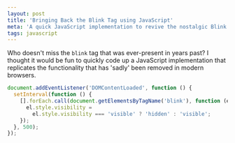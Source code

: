 ```yaml
---
layout: post
title: 'Bringing Back the Blink Tag using JavaScript'
meta: 'A quick JavaScript implementation to revive the nostalgic Blink tag in modern browsers.'
tags: javascript
---
```


Who doesn't miss the `blink` tag that was ever-present in years past?
I thought it would be fun to quickly code up a JavaScript implementation that replicates the functionality that has 'sadly' been removed in modern browsers.

<!--more-->

```js
document.addEventListener('DOMContentLoaded', function () {
  setInterval(function () {
    [].forEach.call(document.getElementsByTagName('blink'), function (el) {
      el.style.visibility =
        el.style.visibility === 'visible' ? 'hidden' : 'visible';
    });
  }, 500);
});
```
